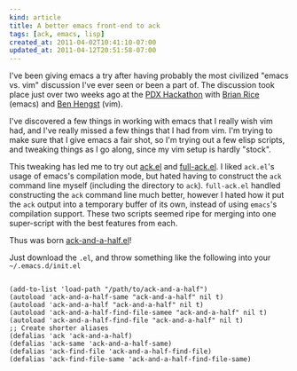 ```yaml
--- 
kind: article
title: A better emacs front-end to ack
tags: [ack, emacs, lisp]
created_at: 2011-04-02T10:41:10-07:00
updated_at: 2011-04-12T20:51:58-07:00
---
```


I've been giving emacs a try after having probably the most civilized
"emacs vs. vim" discussion I've ever seen or been a part of.  The
discussion took place just over two weeks ago at the
[PDX Hackathon](http://twitter.com/pdxhackathon) with
[Brian Rice](http://twitter.com/BrianTRice "Brian Rice's Twitter account")
(emacs) and [Ben Hengst](http://twitter.com/notbenh "Ben Hengst's Twitter account")
(vim).

I've discovered a few things in working with emacs that I really wish
vim had, and I've really missed a few things that I had from vim.  I'm
trying to make sure that I give emacs a fair shot, so I'm trying out a
few elisp scripts, and tweaking things as I go along, since my vim
setup is hardly "stock".

This tweaking has led me to try out
[ack.el](http://rooijan.za.net/code/emacs-lisp/ack-el) and
[full-ack.el](http://nschum.de/src/emacs/full-ack/).  I liked
`ack.el`'s usage of emacs's compilation mode, but hated having to
construct the `ack` command line myself (including the directory to
`ack`).  `full-ack.el` handled constructing the `ack` command line
much better, however I hated how it put the `ack` output into a
temporary buffer of its own, instead of using `emacs`'s compilation
support.  These two scripts seemed ripe for merging into one
super-script with the best features from each.

Thus was born [ack-and-a-half.el](https://github.com/jhelwig/ack-and-a-half)!

Just download the `.el`, and throw something like the following into
your `~/.emacs.d/init.el`

<pre><code class="language-common-lisp">
(add-to-list 'load-path "/path/to/ack-and-a-half")
(autoload 'ack-and-a-half-same "ack-and-a-half" nil t)
(autoload 'ack-and-a-half "ack-and-a-half" nil t)
(autoload 'ack-and-a-half-find-file-samee "ack-and-a-half" nil t)
(autoload 'ack-and-a-half-find-file "ack-and-a-half" nil t)
;; Create shorter aliases
(defalias 'ack 'ack-and-a-half)
(defalias 'ack-same 'ack-and-a-half-same)
(defalias 'ack-find-file 'ack-and-a-half-find-file)
(defalias 'ack-find-file-same 'ack-and-a-half-find-file-same)
</code></pre>
